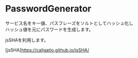 # PasswordGenerator
サービス名をキー値、パスフレーズをソルトとしてハッシュ化し  
ハッシュ値を元にパスワードを生成します。

jsSHAを利用します。

[jsSHA]https://caligatio.github.io/jsSHA/